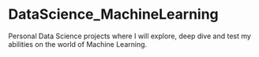 # DataScience_MachineLearning

Personal Data Science projects where I will explore, deep dive and test my abilities on the world of Machine Learning. 

